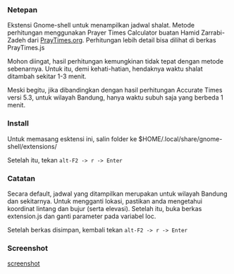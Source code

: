 ### Netepan

Ekstensi Gnome-shell untuk menampilkan jadwal shalat. Metode perhitungan menggunakan Prayer Times Calculator buatan Hamid Zarrabi-Zadeh dari [PrayTimes.org](http://www.praytimes.org). Perhitungan lebih detail bisa dilihat di berkas PrayTimes.js

Mohon diingat, hasil perhitungan kemungkinan tidak tepat dengan metode sebenarnya. Untuk itu, demi kehati-hatian, hendaknya waktu shalat ditambah sekitar 1-3 menit.

Meski begitu, jika dibandingkan dengan hasil perhitungan Accurate Times versi 5.3, untuk wilayah Bandung, hanya waktu subuh saja yang berbeda 1 menit.

### Install

Untuk memasang esktensi ini, salin folder ke $HOME/.local/share/gnome-shell/extensions/

Setelah itu, tekan `alt-F2 -> r -> Enter`

### Catatan

Secara default, jadwal yang ditampilkan merupakan untuk wilayah Bandung dan sekitarnya. Untuk mengganti lokasi, pastikan anda mengetahui koordinat lintang dan bujur (serta elevasi). Setelah itu, buka berkas extension.js dan ganti parameter pada variabel loc.

Setelah berkas disimpan, kembali tekan `alt-F2 -> r -> Enter`

### Screenshot 
[screenshot](https://raw.githubusercontent.com/hahn/netepan/master/netepan.png)
